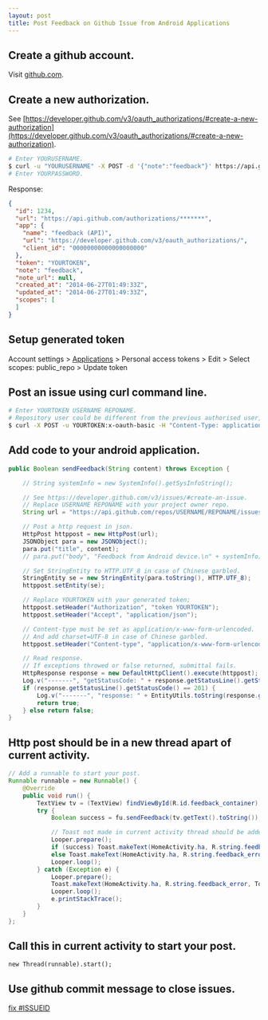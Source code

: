 ```yaml
---
layout: post
title: Post Feedback on Github Issue from Android Applications
---
```


## Create a github account.

Visit [github.com](github.com).

## Create a new authorization.

See [https://developer.github.com/v3/oauth_authorizations/#create-a-new-authorization](https://developer.github.com/v3/oauth_authorizations/#create-a-new-authorization).

```sh
# Enter YOURUSERNAME.
$ curl -u "YOURUSERNAME" -X POST -d '{"note":"feedback"}' https://api.github.com/authorizations
# Enter YOURPASSWORD.
```

Response:

```json
{
  "id": 1234,
  "url": "https://api.github.com/authorizations/*******",
  "app": {
    "name": "feedback (API)",
    "url": "https://developer.github.com/v3/oauth_authorizations/",
    "client_id": "00000000000000000000"
  },
  "token": "YOURTOKEN",
  "note": "feedback",
  "note_url": null,
  "created_at": "2014-06-27T01:49:33Z",
  "updated_at": "2014-06-27T01:49:33Z",
  "scopes": [
  ]
}
```

## Setup generated token

Account settings > [Applications](https://github.com/settings/applications) > Personal access tokens > Edit > Select scopes: public_repo > Update token

## Post an issue using curl command line.

```sh
# Enter YOURTOKEN USERNAME REPONAME.
# Repository user could be different from the previous authorised user, and it is safer to be different.
$ curl -X POST -u YOURTOKEN:x-oauth-basic -H "Content-Type: application/x-www-form-urlencoded" -d '{"title":"test token"}' https://api.github.com/repos/USERNAME/REPONAME/issues
```

## Add code to your android application.

```java
public Boolean sendFeedback(String content) throws Exception {

    // String systemInfo = new SystemInfo().getSysInfoString();

    // See https://developer.github.com/v3/issues/#create-an-issue.
    // Replace USERNAME REPONAME with your project owner repo.
    String url = "https://api.github.com/repos/USERNAME/REPONAME/issues";

    // Post a http request in json.
    HttpPost httppost = new HttpPost(url);
    JSONObject para = new JSONObject();
    para.put("title", content);
    // para.put("body", "Feedback from Android device.\n" + systemInfo);

    // Set StringEntity to HTTP.UTF_8 in case of Chinese garbled.
    StringEntity se = new StringEntity(para.toString(), HTTP.UTF_8);
    httppost.setEntity(se);

    // Replace YOURTOKEN with your generated token;
    httppost.setHeader("Authorization", "token YOURTOKEN");
    httppost.setHeader("Accept", "application/json");

    // Content-type must be set as application/x-www-form-urlencoded.
    // And add charset=UTF-8 in case of Chinese garbled.
    httppost.setHeader("Content-type", "application/x-www-form-urlencoded; charset=UTF-8");

    // Read response.
    // If exceptions throwed or false returned, submittal fails.
    HttpResponse response = new DefaultHttpClient().execute(httppost);
    Log.v("-------", "getStatusCode: " + response.getStatusLine().getStatusCode());
    if (response.getStatusLine().getStatusCode() == 201) {
        Log.v("-------", "response: " + EntityUtils.toString(response.getEntity()));
        return true;
    } else return false;
}
```

## Http post should be in a new thread apart of current activity.

```java
// Add a runnable to start your post.
Runnable runnable = new Runnable() {
    @Override
    public void run() {
        TextView tv = (TextView) findViewById(R.id.feedback_container);
        try {
            Boolean success = fu.sendFeedback(tv.getText().toString());

            // Toast not made in current activity thread should be added to the looper.
            Looper.prepare();
            if (success) Toast.makeText(HomeActivity.ha, R.string.feedback_success, Toast.LENGTH_LONG).show();
            else Toast.makeText(HomeActivity.ha, R.string.feedback_error, Toast.LENGTH_LONG).show();
            Looper.loop();
        } catch (Exception e) {
            Looper.prepare();
            Toast.makeText(HomeActivity.ha, R.string.feedback_error, Toast.LENGTH_LONG).show();
            Looper.loop();
            e.printStackTrace();
        }
    }
};
```

## Call this in current activity to start your post.

`new Thread(runnable).start();`

## Use github commit message to close issues.

[fix #ISSUEID](https://help.github.com/articles/closing-issues-via-commit-messages)
